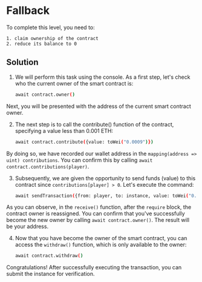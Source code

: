 # Fallback

To complete this level, you need to:

    1. claim ownership of the contract
    2. reduce its balance to 0

## Solution

1. We will perform this task using the console. As a first step, let's check who the current owner of the smart contract is: 

    ```bash
    await contract.owner()
    ```

Next, you will be presented with the address of the current smart contract owner.

2. The next step is to call the contribute() function of the contract, specifying a value less than 0.001 ETH:

    ```bash
    await contract.contribute({value: toWei("0.0009")})
    ```

By doing so, we have recorded our wallet address in the `mapping(address => uint) contributions`. You can confirm this by calling `await contract.contributions(player)`.

3. Subsequently, we are given the opportunity to send funds (value) to this contract since `contributions[player] > 0`. Let's execute the command:

    ```bash
    await sendTransaction({from: player, to: instance, value: toWei("0.0001")})
    ```

As you can observe, in the `receive()` function, after the `require` block, the contract owner is reassigned. You can confirm that you've successfully become the new owner by calling `await contract.owner()`. The result will be your address.

4. Now that you have become the owner of the smart contract, you can access the `withdraw()` function, which is only available to the owner: 

    ```bash
    await contract.withdraw()
    ```

Congratulations! After successfully executing the transaction, you can submit the instance for verification.